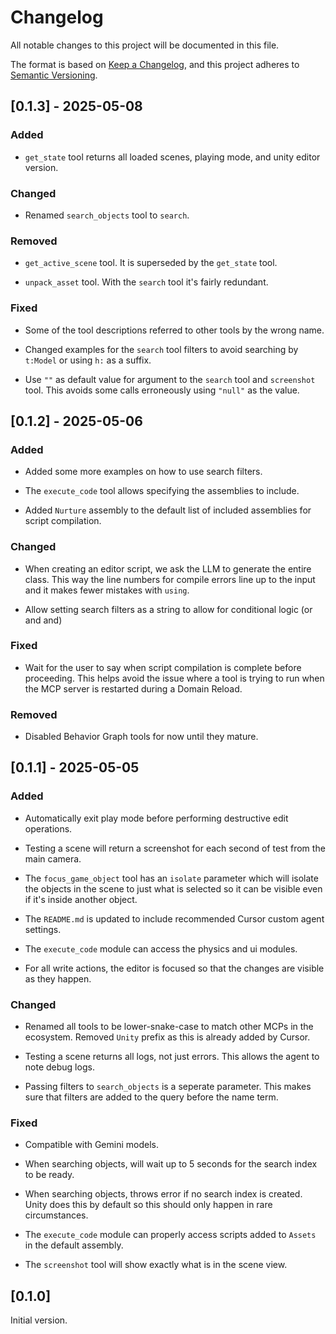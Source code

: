 # Changelog

All notable changes to this project will be documented in this file.

The format is based on [Keep a Changelog](https://keepachangelog.com/en/1.1.0/),
and this project adheres to [Semantic Versioning](https://semver.org/spec/v2.0.0.html).

## [0.1.3] - 2025-05-08

### Added

- `get_state` tool returns all loaded scenes, playing mode, and unity editor version.

### Changed

- Renamed `search_objects` tool to `search`.

### Removed

- `get_active_scene` tool. It is superseded by the `get_state` tool.

- `unpack_asset` tool. With the `search` tool it's fairly redundant.

### Fixed

- Some of the tool descriptions referred to other tools by the wrong name.

- Changed examples for the `search` tool filters to avoid searching by `t:Model` or using `h:` as a suffix.

- Use `""` as default value for argument to the `search` tool and `screenshot` tool. This avoids some calls erroneously using `"null"` as the value.


## [0.1.2] - 2025-05-06

### Added

- Added some more examples on how to use search filters.

- The `execute_code` tool allows specifying the assemblies to include.

- Added `Nurture` assembly to the default list of included assemblies for script compilation.

### Changed

- When creating an editor script, we ask the LLM to generate the entire class. This way the line numbers for compile errors line up to the input and it makes fewer mistakes with `using`.

- Allow setting search filters as a string to allow for conditional logic (or and and)

### Fixed



- Wait for the user to say when script compilation is complete before proceeding. This helps avoid the issue where a tool is trying to run when the MCP server is restarted during a Domain Reload.

### Removed

- Disabled Behavior Graph tools for now until they mature.

## [0.1.1] - 2025-05-05

### Added

- Automatically exit play mode before performing destructive edit operations.

- Testing a scene will return a screenshot for each second of test from the main camera.

- The `focus_game_object` tool has an `isolate` parameter which will isolate the objects in the scene to just what is selected so it can be visible even if it's inside another object.

- The `README.md` is updated to include recommended Cursor custom agent settings.

- The `execute_code` module can access the physics and ui modules.

- For all write actions, the editor is focused so that the changes are visible as they happen.

### Changed

- Renamed all tools to be lower-snake-case to match other MCPs in the ecosystem. Removed `Unity` prefix as this is already added by Cursor.

- Testing a scene returns all logs, not just errors. This allows the agent to note debug logs.

- Passing filters to `search_objects` is a seperate parameter. This makes sure that filters are added to the query before the name term.

### Fixed

- Compatible with Gemini models.

- When searching objects, will wait up to 5 seconds for the search index to be ready.

- When searching objects, throws error if no search index is created. Unity does this by default so this should only happen in rare circumstances.

- The `execute_code` module can properly access scripts added to `Assets` in the default assembly.

- The `screenshot` tool will show exactly what is in the scene view.



## [0.1.0]

Initial version.